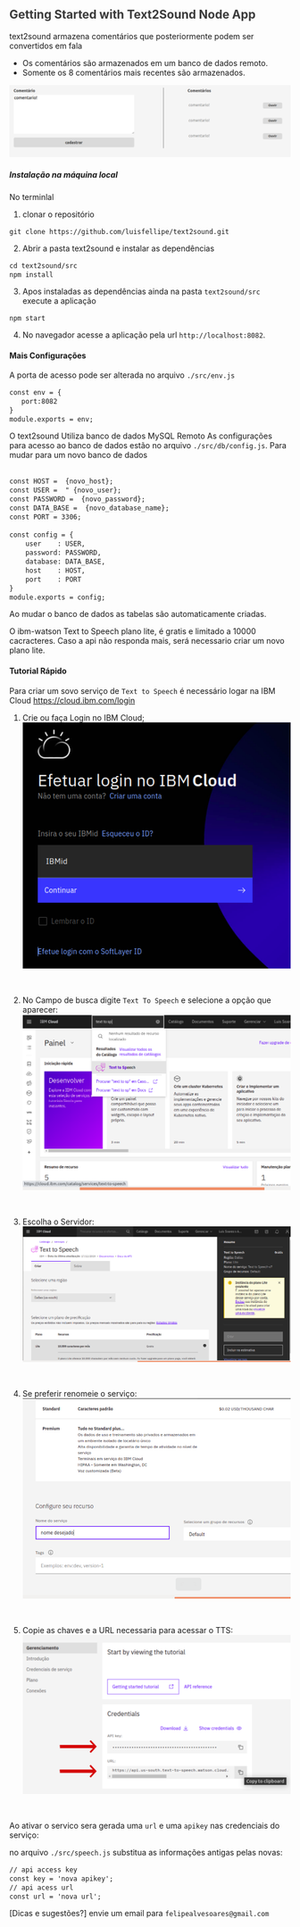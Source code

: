 ## <span style="color: rgb(59, 59, 59);">Getting Started with Text2Sound Node App</span>

text2sound armazena comentários que posteriormente podem  ser convertidos em fala
- Os comentários são armazenados em um banco de dados remoto. 
- Somente os 8 comentários mais recentes são armazenados.
 

![Interface do text2sound](./assets/interface.png)


##### Instalação na máquina local
No terminlal
1. clonar o repositório
````shell
git clone https://github.com/luisfellipe/text2sound.git
````
2. Abrir a pasta text2sound e instalar as dependências
````shell
cd text2sound/src
npm install
````
3. Apos instaladas as dependências ainda na pasta `text2sound/src` execute a aplicação

````shell 
npm start
````
4. No navegador acesse a aplicação pela url
```http://localhost:8082```.

#### Mais Configurações
A porta de acesso pode ser alterada no arquivo `./src/env.js`
 ```node
const env = {
    port:8082
}
module.exports = env;
```
O text2sound Utiliza banco de dados MySQL Remoto
As configurações para acesso ao banco de dados estão no arquivo `./src/db/config.js`.
Para mudar para um novo banco de dados
````node

const HOST =  {novo_host};
const USER =  " {novo_user};
const PASSWORD =  {novo_password};
const DATA_BASE =  {novo_database_name};
const PORT = 3306;

const config = {
    user    : USER,
    password: PASSWORD,
    database: DATA_BASE,
    host    : HOST,
    port    : PORT
}
module.exports = config;
````
Ao mudar o banco de dados as tabelas são automaticamente criadas.

O ibm-watson Text to Speech plano lite, é gratis e limitado a 10000 cacracteres. Caso a api não responda mais, será necessario criar um novo plano lite.

#### Tutorial Rápido
Para criar um sovo serviço de `Text to Speech` é necessário logar na IBM Cloud <https://cloud.ibm.com/login>
1. Crie ou faça Login no IBM Cloud; <br>
![Tela de Login](./assets/1.png)

<br>

2. No Campo de busca digite `Text To Speech` e selecione a opção que aparecer: <br>
![Interface do text2sound](./assets/2.png)

<br>

3. Escolha o Servidor: <br>
![Interface do text2sound](./assets/3.png)

<br>

4. Se preferir renomeie o serviço: <br>
![Interface do text2sound](./assets/4.png)

<br>

5. Copie as chaves e a URL necessaria para acessar o TTS:
![Interface do text2sound](./assets/5.png)

<br>

Ao ativar o servico sera gerada uma `url` e uma `apikey` nas credenciais do serviço:


no arquivo `./src/speech.js` substitua as informações antigas pelas novas:

```` node
// api access key
const key = 'nova apikey';
// api acess url
const url = 'nova url';

````
[Dicas e sugestões?] envie um email para `felipealvesoares@gmail.com`